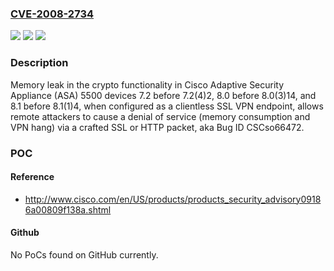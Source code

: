 ### [CVE-2008-2734](https://cve.mitre.org/cgi-bin/cvename.cgi?name=CVE-2008-2734)
![](https://img.shields.io/static/v1?label=Product&message=n%2Fa&color=blue)
![](https://img.shields.io/static/v1?label=Version&message=n%2Fa&color=blue)
![](https://img.shields.io/static/v1?label=Vulnerability&message=n%2Fa&color=brighgreen)

### Description

Memory leak in the crypto functionality in Cisco Adaptive Security Appliance (ASA) 5500 devices 7.2 before 7.2(4)2, 8.0 before 8.0(3)14, and 8.1 before 8.1(1)4, when configured as a clientless SSL VPN endpoint, allows remote attackers to cause a denial of service (memory consumption and VPN hang) via a crafted SSL or HTTP packet, aka Bug ID CSCso66472.

### POC

#### Reference
- http://www.cisco.com/en/US/products/products_security_advisory09186a00809f138a.shtml

#### Github
No PoCs found on GitHub currently.

